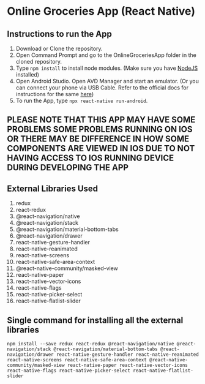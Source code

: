 # Online Groceries App (React Native)

## Instructions to run the App

1. Download or Clone the repository.
2. Open Command Prompt and go to the OnlineGroceriesApp folder in the cloned repository.
3. Type ```npm install``` to install node modules. (Make sure you have [NodeJS](https://nodejs.org/en/download/) installed)
4. Open Android Studio. Open AVD Manager and start an emulator. (Or you can connect your phone via USB Cable. Refer to the official docs for instructions for the same [here](https://reactnative.dev/docs/running-on-device))
5. To run the App, type ```npx react-native run-android```.

## PLEASE NOTE THAT THIS APP MAY HAVE SOME PROBLEMS SOME PROBLEMS RUNNING ON IOS OR THERE MAY BE DIFFERENCE IN HOW SOME COMPONENTS ARE VIEWED IN IOS DUE TO NOT HAVING ACCESS TO IOS RUNNING DEVICE DURING DEVELOPING THE APP

## External Libraries Used

1. redux
2. react-redux
3. @react-navigation/native
4. @react-navigation/stack
5. @react-navigation/material-bottom-tabs
6. @react-navigation/drawer
7. react-native-gesture-handler
8. react-native-reanimated
9. react-native-screens
10. react-native-safe-area-context
11. @react-native-community/masked-view
12. react-native-paper
13. react-native-vector-icons
14. react-native-flags
15. react-native-picker-select
16. react-native-flatlist-slider

## Single command for installing all the external libraries

```npm install --save redux react-redux @react-navigation/native @react-navigation/stack @react-navigation/material-bottom-tabs @react-navigation/drawer react-native-gesture-handler react-native-reanimated react-native-screens react-native-safe-area-context @react-native-community/masked-view react-native-paper react-native-vector-icons react-native-flags react-native-picker-select react-native-flatlist-slider```
